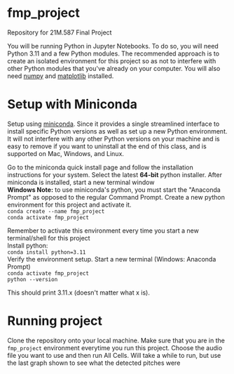 # fmp_project
Repository for 21M.587 Final Project

You will be running Python in Jupyter Notebooks. To do so, you will need Python 3.11 and a few Python modules. The recommended approach is to create an isolated environment for this project so as not to interfere with other Python modules that you've already on your computer. You will also need [numpy](https://numpy.org/install/) and [matplotlib](https://matplotlib.org/stable/install/index.html) installed. 

# Setup with Miniconda
Setup using [miniconda](https://docs.conda.io/projects/miniconda/en/latest/). Since it provides a single streamlined interface to install specific Python versions as well as set up a new Python environment. It will not interfere with any other Python versions on your machine and is easy to remove if you want to uninstall at the end of this class, and is supported on Mac, Windows, and Linux.

Go to the miniconda quick install page and follow the installation instructions for your system. Select the latest **64-bit** python installer.
After miniconda is installed, start a new terminal window  
**Windows Note:** to use miniconda's python, you must start the "Anaconda Prompt" as opposed to the regular Command Prompt.
Create a new python environment for this project and activate it.  
`conda create --name fmp_project`  
`conda activate fmp_project`  

Remember to activate this environment every time you start a new terminal/shell for this project  
Install python:  
`conda install python=3.11`  
Verify the environment setup. Start a new terminal (Windows: Anaconda Prompt)  
`conda activate fmp_project`  
`python --version`

This should print 3.11.x (doesn't matter what x is).

# Running project

Clone the repository onto your local machine. Make sure that you are in the `fmp_project` environment everytime you run this project. Choose the audio file you want to use and then run All Cells. Will take a while to run, but use the last graph shown to see what the detected pitches were
